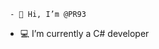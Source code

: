      - 👋 Hi, I’m @PR93
- :computer: I’m currently a C# developer     
  
  
    
    
       
     
            
    
      
         
          
   
     
  
